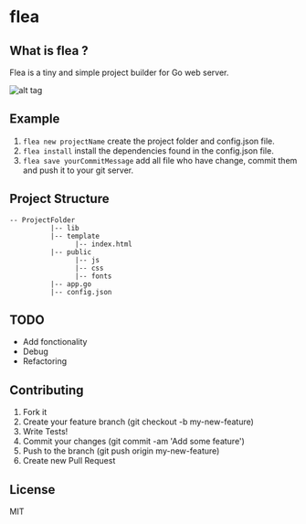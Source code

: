 flea
====

## What is flea ? 

Flea is a tiny and simple project builder for Go web server.

![alt tag](http://upload.wikimedia.org/wikipedia/commons/6/68/Punaise.jpg)

## Example

1. ``` flea new projectName ``` create the project folder and config.json file. 
2. ``` flea install ``` install the dependencies found in the config.json file.
3. ``` flea save yourCommitMessage ``` add all file who have change, commit them and push it to your git server.


## Project Structure 
```
-- ProjectFolder
          |-- lib
          |-- template
                |-- index.html
          |-- public
                |-- js
                |-- css
                |-- fonts
          |-- app.go
          |-- config.json
```
## TODO

- Add fonctionality 
- Debug
- Refactoring

## Contributing

1. Fork it
2. Create your feature branch (git checkout -b my-new-feature)
3. Write Tests!
4. Commit your changes (git commit -am 'Add some feature')
5. Push to the branch (git push origin my-new-feature)
6. Create new Pull Request

## License

MIT
